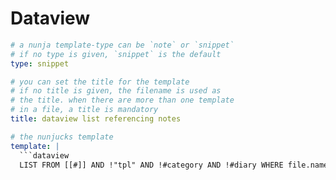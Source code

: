 # Dataview

```yaml nunja-template
# a nunja template-type can be `note` or `snippet`
# if no type is given, `snippet` is the default
type: snippet  

# you can set the title for the template
# if no title is given, the filename is used as 
# the title. when there are more than one template 
# in a file, a title is mandatory
title: dataview list referencing notes

# the nunjucks template
template: |
  ```dataview
  LIST FROM [[#]] AND !"tpl" AND !#category AND !#diary WHERE file.name != this.file.name SORT file.name ASC
  ```
```